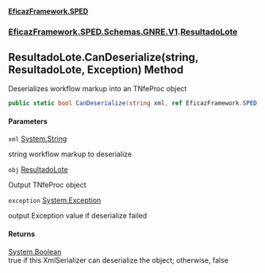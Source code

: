 #### [EficazFramework.SPED](EficazFrameworkSPED.md 'EficazFramework SPED')
### [EficazFramework.SPED.Schemas.GNRE.V1](EficazFramework.SPED.Schemas.GNRE.V1.md 'EficazFramework.SPED.Schemas.GNRE.V1').[ResultadoLote](EficazFramework.SPED.Schemas.GNRE.V1/ResultadoLote.md 'EficazFramework.SPED.Schemas.GNRE.V1.ResultadoLote')

## ResultadoLote.CanDeserialize(string, ResultadoLote, Exception) Method

Deserializes workflow markup into an TNfeProc object

```csharp
public static bool CanDeserialize(string xml, ref EficazFramework.SPED.Schemas.GNRE.V1.ResultadoLote obj, ref System.Exception exception);
```
#### Parameters

<a name='EficazFramework.SPED.Schemas.GNRE.V1.ResultadoLote.CanDeserialize(string,EficazFramework.SPED.Schemas.GNRE.V1.ResultadoLote,System.Exception).xml'></a>

`xml` [System.String](https://docs.microsoft.com/en-us/dotnet/api/System.String 'System.String')

string workflow markup to deserialize

<a name='EficazFramework.SPED.Schemas.GNRE.V1.ResultadoLote.CanDeserialize(string,EficazFramework.SPED.Schemas.GNRE.V1.ResultadoLote,System.Exception).obj'></a>

`obj` [ResultadoLote](EficazFramework.SPED.Schemas.GNRE.V1/ResultadoLote.md 'EficazFramework.SPED.Schemas.GNRE.V1.ResultadoLote')

Output TNfeProc object

<a name='EficazFramework.SPED.Schemas.GNRE.V1.ResultadoLote.CanDeserialize(string,EficazFramework.SPED.Schemas.GNRE.V1.ResultadoLote,System.Exception).exception'></a>

`exception` [System.Exception](https://docs.microsoft.com/en-us/dotnet/api/System.Exception 'System.Exception')

output Exception value if deserialize failed

#### Returns
[System.Boolean](https://docs.microsoft.com/en-us/dotnet/api/System.Boolean 'System.Boolean')  
true if this XmlSerializer can deserialize the object; otherwise, false